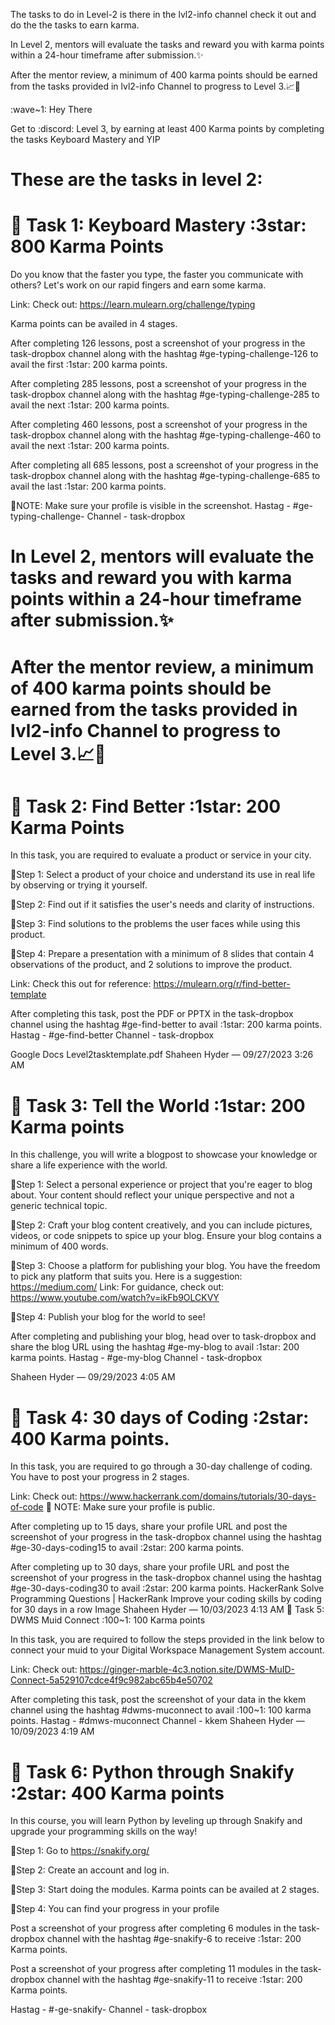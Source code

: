 The tasks to do in Level-2 is there in the lvl2-info channel check it out and do the the tasks to earn karma. 
 
 
 In Level 2, mentors will evaluate the tasks and reward you with karma points within a 24-hour timeframe after submission.✨

After the mentor review, a minimum of 400 karma points should be earned from the tasks provided in ⁠lvl2-info  Channel to progress to Level 3.📈🌟

:wave~1: Hey There 

Get to :discord: Level 3, by earning at least  400 Karma points by completing the tasks Keyboard Mastery and YIP

# These are the tasks in level 2: 


# 🔖 Task 1: Keyboard Mastery :3star: 800 Karma Points

Do you know that the faster you type, the faster you communicate with others? Let's work on our rapid fingers and earn some karma.

Link: Check out: https://learn.mulearn.org/challenge/typing

Karma points can be availed in 4 stages.

After completing 126 lessons, post a screenshot of your progress in the ⁠task-dropbox channel along with the hashtag #ge-typing-challenge-126 to avail the first :1star: 200 karma points.

After completing 285 lessons, post a screenshot of your progress in the ⁠task-dropbox channel along with the hashtag #ge-typing-challenge-285 to avail the next :1star: 200 karma points.

After completing 460 lessons, post a screenshot of your progress in the ⁠task-dropbox channel along with the hashtag #ge-typing-challenge-460 to avail the next :1star: 200 karma points.

After completing all 685 lessons, post a screenshot of your progress in the ⁠task-dropbox channel along with the hashtag #ge-typing-challenge-685 to avail the last :1star: 200 karma points.

📌NOTE: Make sure your profile is visible in the screenshot.
Hastag - #ge-typing-challenge-<your number of lessons>
Channel - task-dropbox


# In Level 2, mentors will evaluate the tasks and reward you with karma points within a 24-hour timeframe after submission.✨

# After the mentor review, a minimum of 400 karma points should be earned from the tasks provided in ⁠lvl2-info  Channel to progress to Level 3.📈🌟

# 🔖 Task 2: Find Better :1star:  200 Karma Points

In this task, you are required to evaluate a product or service in your city.

📌Step 1: Select a product of your choice and understand its use in real life by observing or trying it yourself.

📌Step 2: Find out if it satisfies the user's needs and clarity of instructions.

📌Step 3: Find solutions to the problems the user faces while using this product.

📌Step 4: Prepare a presentation with a minimum of 8 slides that contain 4 observations of the product, and 2 solutions to improve the product.

Link: Check this out for reference: https://mulearn.org/r/find-better-template

After completing this task, post the PDF or PPTX in the ⁠task-dropbox ⁠⁠channel using the hashtag #ge-find-better to avail :1star: 200 karma points.
Hastag - #ge-find-better
Channel - task-dropbox
 
Google Docs
Level2tasktemplate.pdf
Shaheen Hyder — 09/27/2023 3:26 AM
# 🔖 Task 3: Tell the World :1star: 200 Karma points

In this challenge, you will write a blogpost to showcase your knowledge or share a life experience with the world. 

📌Step 1: Select a personal experience or project that you're eager to blog about. Your content should reflect your unique perspective and not a generic technical topic. 

📌Step 2: Craft your blog content creatively, and you can include pictures, videos, or code snippets to spice up your blog. Ensure your blog contains a minimum of 400 words.

📌Step 3: Choose a platform for publishing your blog. You have the freedom to pick any platform that suits you. 
Here is a suggestion: https://medium.com/
Link: For guidance, check out: https://www.youtube.com/watch?v=ikFb9OLCKVY

📌Step 4: Publish your blog for the world to see! 

After completing and publishing your blog, head over to ⁠task-dropbox and share the blog URL using the hashtag #ge-my-blog to avail :1star: 200 karma points.
Hastag - #ge-my-blog
Channel - task-dropbox

Shaheen Hyder — 09/29/2023 4:05 AM
# 🔖 Task 4: 30 days of Coding :2star: 400 Karma points.

In this task, you are required to go through a 30-day challenge of coding. You have to post your progress in 2 stages.

Link: Check out: https://www.hackerrank.com/domains/tutorials/30-days-of-code 
📌 NOTE: Make sure your profile is public.

After completing up to 15 days, share your profile URL and post the screenshot of your progress in the ⁠task-dropbox channel using the hashtag #ge-30-days-coding15 to avail :2star:  200 karma points.

After completing up to 30 days, share your profile URL and post the screenshot of your progress in the ⁠task-dropbox channel using the hashtag #ge-30-days-coding30 to avail :2star: 200 karma points.
HackerRank
Solve Programming Questions | HackerRank
Improve your coding skills by coding for 30 days in a row
Image
Shaheen Hyder — 10/03/2023 4:13 AM
🔖 Task 5: DWMS Muid Connect :100~1: 100  Karma points

In this task, you are required to follow the steps provided in the link below to connect your muid to your Digital Workspace Management System account.

Link: Check out: https://ginger-marble-4c3.notion.site/DWMS-MuID-Connect-5a529107cdce4f9c982abc65b4e50702 

After completing this task, post the screenshot of your data in the ⁠kkem channel using the hashtag #dwms-muconnect to avail :100~1: 100 karma points.
Hastag - #dmws-muconnect
Channel - kkem
Shaheen Hyder — 10/09/2023 4:19 AM
# 🔖 Task 6: Python through Snakify :2star: 400 Karma points

In this course, you will learn Python by leveling up through Snakify and upgrade your programming skills on the way! 

📌Step 1: Go to https://snakify.org/

📌Step 2: Create an account and log in.

📌Step 3: Start doing the modules. Karma points can be availed at 2 stages.

📌Step 4: You can find your progress in your profile

Post a screenshot of your progress after completing 6 modules in the ⁠task-dropbox channel with the hashtag #ge-snakify-6 to receive :1star:  200 Karma points.

Post a screenshot of your progress after completing 11 modules in the ⁠task-dropbox channel with the hashtag #ge-snakify-11 to receive :1star:  200 Karma points.

Hastag - #-ge-snakify-<your progress>
Channel - task-dropbox
